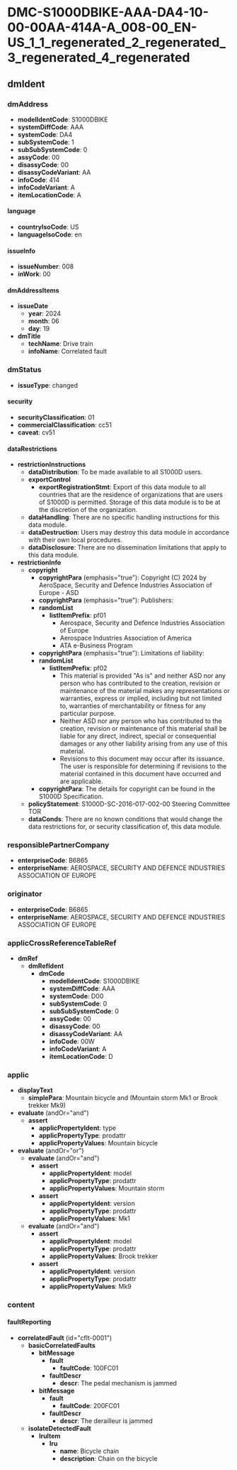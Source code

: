 # DMC-S1000DBIKE-AAA-DA4-10-00-00AA-414A-A_008-00_EN-US_1_1_regenerated_2_regenerated_3_regenerated_4_regenerated

## dmIdent

### dmAddress

*   **modelIdentCode**: S1000DBIKE
*   **systemDiffCode**: AAA
*   **systemCode**: DA4
*   **subSystemCode**: 1
*   **subSubSystemCode**: 0
*   **assyCode**: 00
*   **disassyCode**: 00
*   **disassyCodeVariant**: AA
*   **infoCode**: 414
*   **infoCodeVariant**: A
*   **itemLocationCode**: A

#### language

*   **countryIsoCode**: US
*   **languageIsoCode**: en

#### issueInfo

*   **issueNumber**: 008
*   **inWork**: 00

#### dmAddressItems

*   **issueDate**
    *   **year**: 2024
    *   **month**: 06
    *   **day**: 19
*   **dmTitle**
    *   **techName**: Drive train
    *   **infoName**: Correlated fault

### dmStatus

*   **issueType**: changed

#### security

*   **securityClassification**: 01
*   **commercialClassification**: cc51
*   **caveat**: cv51

#### dataRestrictions

*   **restrictionInstructions**
    *   **dataDistribution**: To be made available to all S1000D users.
    *   **exportControl**
        *   **exportRegistrationStmt**: Export of this data module to all countries that are the residence of organizations that are users of S1000D is permitted. Storage of this data module is to be at the discretion of the organization.
    *   **dataHandling**: There are no specific handling instructions for this data module.
    *   **dataDestruction**: Users may destroy this data module in accordance with their own local procedures.
    *   **dataDisclosure**: There are no dissemination limitations that apply to this data module.
*   **restrictionInfo**
    *   **copyright**
        *   **copyrightPara** (emphasis="true"): Copyright (C) 2024 by AeroSpace, Security and Defence Industries Association of Europe - ASD
        *   **copyrightPara** (emphasis="true"): Publishers:
        *   **randomList**
            *   **listItemPrefix**: pf01
                *   Aerospace, Security and Defence Industries Association of Europe
                *   Aerospace Industries Association of America
                *   ATA e-Business Program
        *   **copyrightPara** (emphasis="true"): Limitations of liability:
        *   **randomList**
            *   **listItemPrefix**: pf02
                *   This material is provided "As is" and neither ASD nor any person who has contributed to the creation, revision or maintenance of the material makes any representations or warranties, express or implied, including but not limited to, warranties of merchantability or fitness for any particular purpose.
                *   Neither ASD nor any person who has contributed to the creation, revision or maintenance of this material shall be liable for any direct, indirect, special or consequential damages or any other liability arising from any use of this material.
                *   Revisions to this document may occur after its issuance. The user is responsible for determining if revisions to the material contained in this document have occurred and are applicable.
        *   **copyrightPara**: The details for copyright can be found in the S1000D Specification.
    *   **policyStatement**: S1000D-SC-2016-017-002-00 Steering Committee TOR
    *   **dataConds**: There are no known conditions that would change the data restrictions for, or security classification of, this data module.

### responsiblePartnerCompany

*   **enterpriseCode**: B6865
*   **enterpriseName**: AEROSPACE, SECURITY AND DEFENCE INDUSTRIES ASSOCIATION OF EUROPE

### originator

*   **enterpriseCode**: B6865
*   **enterpriseName**: AEROSPACE, SECURITY AND DEFENCE INDUSTRIES ASSOCIATION OF EUROPE

### applicCrossReferenceTableRef

*   **dmRef**
    *   **dmRefIdent**
        *   **dmCode**
            *   **modelIdentCode**: S1000DBIKE
            *   **systemDiffCode**: AAA
            *   **systemCode**: D00
            *   **subSystemCode**: 0
            *   **subSubSystemCode**: 0
            *   **assyCode**: 00
            *   **disassyCode**: 00
            *   **disassyCodeVariant**: AA
            *   **infoCode**: 00W
            *   **infoCodeVariant**: A
            *   **itemLocationCode**: D

### applic

*   **displayText**
    *   **simplePara**: Mountain bicycle and (Mountain storm Mk1 or Brook trekker Mk9)
*   **evaluate** (andOr="and")
    *   **assert**
        *   **applicPropertyIdent**: type
        *   **applicPropertyType**: prodattr
        *   **applicPropertyValues**: Mountain bicycle
*   **evaluate** (andOr="or")
    *   **evaluate** (andOr="and")
        *   **assert**
            *   **applicPropertyIdent**: model
            *   **applicPropertyType**: prodattr
            *   **applicPropertyValues**: Mountain storm
        *   **assert**
            *   **applicPropertyIdent**: version
            *   **applicPropertyType**: prodattr
            *   **applicPropertyValues**: Mk1
    *   **evaluate** (andOr="and")
        *   **assert**
            *   **applicPropertyIdent**: model
            *   **applicPropertyType**: prodattr
            *   **applicPropertyValues**: Brook trekker
        *   **assert**
            *   **applicPropertyIdent**: version
            *   **applicPropertyType**: prodattr
            *   **applicPropertyValues**: Mk9

### content

#### faultReporting

*   **correlatedFault** (id="cflt-0001")
    *   **basicCorrelatedFaults**
        *   **bitMessage**
            *   **fault**
                *   **faultCode**: 100FC01
            *   **faultDescr**
                *   **descr**: The pedal mechanism is jammed
        *   **bitMessage**
            *   **fault**
                *   **faultCode**: 200FC01
            *   **faultDescr**
                *   **descr**: The derailleur is jammed
    *   **isolateDetectedFault**
        *   **lruItem**
            *   **lru**
                *   **name**: Bicycle chain
                *   **description**: Chain on the bicycle